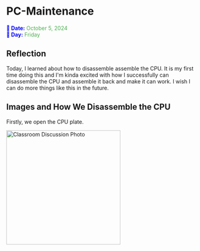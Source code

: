 # PC-Maintenance

<span style="color:blue; font-weight:bold">📅 Date:</span> <span style="color:#4CAF50">October 5, 2024</span>  
<span style="color:blue; font-weight:bold">📆 Day:</span> <span style="color:#4CAF50">Friday</span>


## Reflection
Today, I learned about how to disassemble assemble the CPU. It is my first time doing this and I'm kinda excited with how I successfully can disassemble the CPU and assemble it back and make it can work. I wish I can do more things like this in the future.


## Images and How We Disassemble the CPU
Firstly, we open the CPU plate.

<img src="https://raw.githubusercontent.com/nrathrhabs/images/main/photo_2024-11-08_14-53-44.jpg" alt="Classroom Discussion Photo" width="300">



